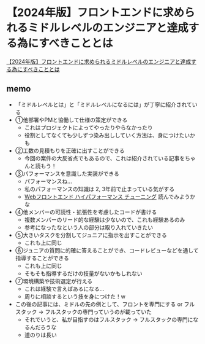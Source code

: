 # 【2024年版】フロントエンドに求められるミドルレベルのエンジニアと達成する為にすべきこととは

[【2024年版】フロントエンドに求められるミドルレベルのエンジニアと達成する為にすべきこととは](https://qiita.com/mamimami0709/items/47e2b8735b1dcab50078)

## memo

- 「ミドルレベルとは」と「ミドルレベルになるには」が丁寧に紹介されている
- ①他部署やPMと協働して仕様の策定ができる
  - これはプロジェクトによってやったりやらなかったり
  - 役割としてなくても少しずつ染み出ししていく方法は、身につけたいかも
- ②工数の見積もりを正確に出すことができる
  - 今回の案件の大反省点でもあるので、これは紹介されている記事をちゃんと読もう！
- ③パフォーマンスを意識した実装ができる
  - パフォーマンスね...
  - 私のパフォーマンスの知識は 2, 3年前で止まっている気がする
  - [Webフロントエンド ハイパフォーマンス チューニング](https://amzn.asia/d/6deXbnv) 読んでみようかな
- ④他メンバーの可読性・拡張性を考慮したコードが書ける
  - 複数メンバーのリード的な経験は少ないので、これも経験あるのみ
  - 参考になったなという人の部分は取り入れていきたい
- ⑤大きいタスクを分割してジュニアに指示を出すことができる
  - これも上に同じ
- ⑥ジュニアの質問に的確に答えることができ、コードレビューなどを通して指導することができる
  - これも上に同じ
  - そもそも指導するだけの技量がないかもしれない
- ⑦環境構築や技術選定が行える
  - これは経験で言えばあるになる...
  - 周りに相談するという技を身につけた！w
- この後の記事には、ミドルの先の例として、フロントを専門にする or フルスタック -> フルスタックの専門っていうのが載っていた
  - それでいうと、私が目指すのはフルスタック -> フルスタックの専門になるんだろうな
  - 道のりは長い
